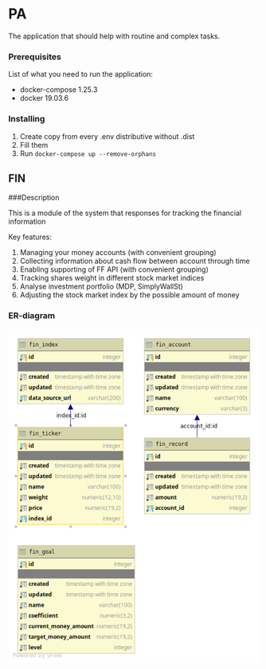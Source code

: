 # PA

The application that should help with routine and complex tasks.

### Prerequisites

List of what you need to run the application:

* docker-compose 1.25.3
* docker 19.03.6

### Installing 

1. Create copy from every .env distributive without .dist
2. Fill them
3. Run `docker-compose up --remove-orphans`

## FIN

###Description

This is a module of the system that responses for tracking the financial information

Key features:
1. Managing your money accounts (with convenient grouping)
2. Collecting information about cash flow between account through time
3. Enabling supporting of FF API (with convenient grouping)
4. Tracking shares weight in different stock market indices
5. Analyse investment portfolio (MDP, SimplyWallSt)
6. Adjusting the stock market index by the possible amount of money

### ER-diagram

![ER-diagram](public.png)
